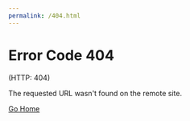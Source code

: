 ```yaml
---
permalink: /404.html
---
```


# Error Code 404
(HTTP: 404)

The requested URL wasn't found on the remote site.

[Go Home](ashprograms.github.io)
